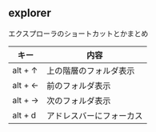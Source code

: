 ﻿## explorer
エクスプローラのショートカットとかまとめ

|キー|内容|
|--|--|
|alt + ↑|上の階層のフォルダ表示|
|alt + ←|前のフォルダ表示|
|alt + →|次のフォルダ表示|
|alt + d|アドレスバーにフォーカス|
